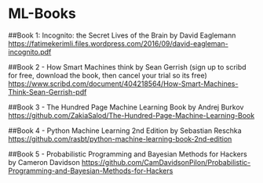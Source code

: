 # ML-Books

##Book 1: Incognito: the Secret Lives of the Brain by David Eaglemann
https://fatimekerimli.files.wordpress.com/2016/09/david-eagleman-incognito.pdf

##Book 2 - How Smart Machines think by Sean Gerrish (sign up to scribd for free, download the book, then cancel your trial so its free)
https://www.scribd.com/document/404218564/How-Smart-Machines-Think-Sean-Gerrish-pdf

##Book 3 - The Hundred Page Machine Learning Book by Andrej Burkov 
https://github.com/ZakiaSalod/The-Hundred-Page-Machine-Learning-Book

##Book 4 - Python Machine Learning 2nd Edition by Sebastian Reschka
https://github.com/rasbt/python-machine-learning-book-2nd-edition

##Book 5 - Probabilistic Programming and Bayesian Methods for Hackers by Cameron Davidson
https://github.com/CamDavidsonPilon/Probabilistic-Programming-and-Bayesian-Methods-for-Hackers

